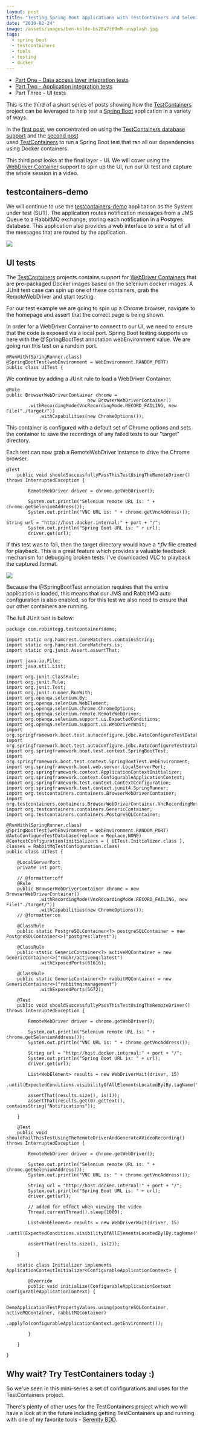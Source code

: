 ```yaml
---
layout: post
title: "Testing Spring Boot applications with TestContainers and Selenium WebDriver - Part Three"
date: "2019-02-24"
image: /assets/images/ben-kolde-bs2Ba7t69mM-unsplash.jpg
tags:
  - spring boot
  - testcontainers
  - tools
  - testing
  - docker
---
```

- [Part One - Data access layer integration tests](/2019/02/09/testing-spring-boot-applications-with-testcontainers/)
- [Part Two - Application integration tests](/2019/02/12/testing-spring-boot-applications-with-testcontainers-part-two/)
- Part Three - UI tests

This is the third of a short series of posts showing how the [TestContainers](https://www.testcontainers.org/) project can be leveraged to help test a [Spring Boot](https://spring.io/projects/spring-boot) application in a variety of ways.

In the [first post](/2019/02/09/testing-spring-boot-applications-with-testcontainers/), we concentrated on using the [TestContainers database support](https://www.testcontainers.org/modules/databases/) and the [second post](/2019/02/12/testing-spring-boot-applications-with-testcontainers-part-two/)  
used [TestContainers](https://www.testcontainers.org/) to run a Spring Boot test that ran all our dependencies using Docker containers.

This third post looks at the final layer - UI. We will cover using the [WebDriver Container](https://www.testcontainers.org/modules/webdriver_containers/) support to spin up the UI, run our UI test and capture the whole session in a video.

## testcontainers-demo

We will continue to use the [testcontainers-demo](https://github.com/teggr/testcontainers-demo) application as the System under test (SUT). The application routes notification messages from a JMS Queue to a RabbitMQ exchange, storing each notification in a Postgres database. This application also provides a web interface to see a list of all the messages that are routed by the application.

![]({{site.baseurl}}/assets/images/testcontainers-demo.png)

## UI tests

The [TestContainers](https://www.testcontainers.org/) projects contains support for [WebDriver Containers](https://www.testcontainers.org/modules/webdriver_containers/) that are pre-packaged Docker images based on the selenium docker images. A JUnit test case can spin up one of these containers, grab the RemoteWebDriver and start testing.

For our test example we are going to spin up a Chrome browser, navigate to the homepage and assert that the correct page is being shown.

In order for a WebDriver Container to connect to our UI, we need to ensure that the code is exposed via a local port. Spring Boot testing supports us here with the @SpringBootTest annotation webEnvironment value. We are going run this test on a random port.

```
@RunWith(SpringRunner.class)
@SpringBootTest(webEnvironment = WebEnvironment.RANDOM_PORT)
public class UITest {
```

We continue by adding a JUnit rule to load a WebDriver Container.

```
@Rule
public BrowserWebDriverContainer chrome = 
                              new BrowserWebDriverContainer()
	    .withRecordingMode(VncRecordingMode.RECORD_FAILING, new File("./target/"))
            .withCapabilities(new ChromeOptions());
```

This container is configured with a default set of Chrome options and sets the container to save the recordings of any failed tests to our "target" directory.

Each test can now grab a RemoteWebDriver instance to drive the Chrome browser.

```
@Test
	public void shouldSuccessfullyPassThisTestUsingTheRemoteDriver() throws InterruptedException {

		RemoteWebDriver driver = chrome.getWebDriver();

		System.out.println("Selenium remote URL is: " + chrome.getSeleniumAddress());
		System.out.println("VNC URL is: " + chrome.getVncAddress());

String url = "http://host.docker.internal:" + port + "/";
		System.out.println("Spring Boot URL is: " + url);
		driver.get(url);
```

If this test was to fail, then the target directory would have a _\*.flv_ file created for playback. This is a great feature which provides a valuable feedback mechanism for debugging broken tests. I've downloaded VLC to playback the captured format.

![]({{site.baseurl}}/assets/images/failed-capture-video-1024x638.png)

Because the @SpringBootTest annotation requires that the entire application is loaded, this means that our JMS and RabbitMQ auto configuration is also enabled, so for this test we also need to ensure that our other containers are running.

The full JUnit test is below:

```
package com.robintegg.testcontainersdemo;

import static org.hamcrest.CoreMatchers.containsString;
import static org.hamcrest.CoreMatchers.is;
import static org.junit.Assert.assertThat;

import java.io.File;
import java.util.List;

import org.junit.ClassRule;
import org.junit.Rule;
import org.junit.Test;
import org.junit.runner.RunWith;
import org.openqa.selenium.By;
import org.openqa.selenium.WebElement;
import org.openqa.selenium.chrome.ChromeOptions;
import org.openqa.selenium.remote.RemoteWebDriver;
import org.openqa.selenium.support.ui.ExpectedConditions;
import org.openqa.selenium.support.ui.WebDriverWait;
import org.springframework.boot.test.autoconfigure.jdbc.AutoConfigureTestDatabase;
import org.springframework.boot.test.autoconfigure.jdbc.AutoConfigureTestDatabase.Replace;
import org.springframework.boot.test.context.SpringBootTest;
import org.springframework.boot.test.context.SpringBootTest.WebEnvironment;
import org.springframework.boot.web.server.LocalServerPort;
import org.springframework.context.ApplicationContextInitializer;
import org.springframework.context.ConfigurableApplicationContext;
import org.springframework.test.context.ContextConfiguration;
import org.springframework.test.context.junit4.SpringRunner;
import org.testcontainers.containers.BrowserWebDriverContainer;
import org.testcontainers.containers.BrowserWebDriverContainer.VncRecordingMode;
import org.testcontainers.containers.GenericContainer;
import org.testcontainers.containers.PostgreSQLContainer;

@RunWith(SpringRunner.class)
@SpringBootTest(webEnvironment = WebEnvironment.RANDOM_PORT)
@AutoConfigureTestDatabase(replace = Replace.NONE)
@ContextConfiguration(initializers = { UITest.Initializer.class }, classes = RabbitMqTestConfiguration.class)
public class UITest {

	@LocalServerPort
	private int port;

	// @formatter:off
	@Rule
	public BrowserWebDriverContainer chrome = new BrowserWebDriverContainer()
			.withRecordingMode(VncRecordingMode.RECORD_FAILING, new File("./target/"))
			.withCapabilities(new ChromeOptions());
	// @formatter:on

	@ClassRule
	public static PostgreSQLContainer<?> postgreSQLContainer = new PostgreSQLContainer<>("postgres:latest");

	@ClassRule
	public static GenericContainer<?> activeMQContainer = new GenericContainer<>("rmohr/activemq:latest")
			.withExposedPorts(61616);

	@ClassRule
	public static GenericContainer<?> rabbitMQContainer = new GenericContainer<>("rabbitmq:management")
			.withExposedPorts(5672);

	@Test
	public void shouldSuccessfullyPassThisTestUsingTheRemoteDriver() throws InterruptedException {

		RemoteWebDriver driver = chrome.getWebDriver();

		System.out.println("Selenium remote URL is: " + chrome.getSeleniumAddress());
		System.out.println("VNC URL is: " + chrome.getVncAddress());

		String url = "http://host.docker.internal:" + port + "/";
		System.out.println("Spring Boot URL is: " + url);
		driver.get(url);

		List<WebElement> results = new WebDriverWait(driver, 15)
				.until(ExpectedConditions.visibilityOfAllElementsLocatedBy(By.tagName("h1")));

		assertThat(results.size(), is(1));
		assertThat(results.get(0).getText(), containsString("Notifications"));

	}

	@Test
	public void shouldFailThisTestUsingTheRemoteDriverAndGenerateAVideoRecording() throws InterruptedException {

		RemoteWebDriver driver = chrome.getWebDriver();

		System.out.println("Selenium remote URL is: " + chrome.getSeleniumAddress());
		System.out.println("VNC URL is: " + chrome.getVncAddress());

		String url = "http://host.docker.internal:" + port + "/";
		System.out.println("Spring Boot URL is: " + url);
		driver.get(url);

		// added for effect when viewing the video
		Thread.currentThread().sleep(1000);

		List<WebElement> results = new WebDriverWait(driver, 15)
				.until(ExpectedConditions.visibilityOfAllElementsLocatedBy(By.tagName("h1")));

		assertThat(results.size(), is(2));

	}

	static class Initializer implements ApplicationContextInitializer<ConfigurableApplicationContext> {

		@Override
		public void initialize(ConfigurableApplicationContext configurableApplicationContext) {

			DemoApplicationTestPropertyValues.using(postgreSQLContainer, activeMQContainer, rabbitMQContainer)
					.applyTo(configurableApplicationContext.getEnvironment());

		}

	}

}

```

## Why wait? Try TestContainers today :)

So we've seen in this mini-series a set of configurations and uses for the TestContainers project.

There's plenty of other uses for the TestContainers project which we will have a look at in the future including getting TestContainers up and running with one of my favorite tools - [Serenity BDD](https://serenity-bdd.github.io/theserenitybook/latest/getting-started.html).
